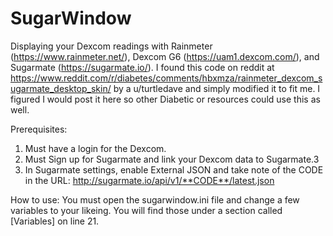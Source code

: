 # SugarWindow
Displaying your Dexcom readings with Rainmeter (https://www.rainmeter.net/), Dexcom G6 (https://uam1.dexcom.com/), and Sugarmate (https://sugarmate.io/). I found this code on reddit at https://www.reddit.com/r/diabetes/comments/hbxmza/rainmeter_dexcom_sugarmate_desktop_skin/ by a u/turtledave and simply modified it to fit me. I figured I would post it here so other Diabetic or resources could use this as well.

Prerequisites:
1. Must have a login for the Dexcom.
2. Must Sign up for Sugarmate and link your Dexcom data to Sugarmate.3
3. In Sugarmate settings, enable External JSON and take note of the CODE in the URL: http://sugarmate.io/api/v1/**CODE**/latest.json

How to use:
You must open the sugarwindow.ini file and change a few variables to your likeing. You will find those under a section called [Variables] on line 21.
